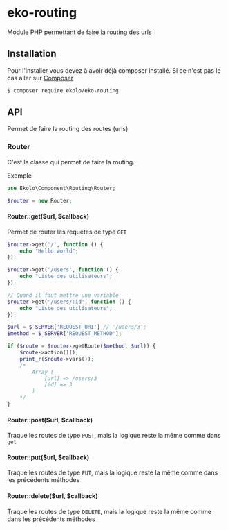 # eko-routing

Module PHP permettant de faire la routing des urls

## Installation

Pour l'installer vous devez à avoir déjà composer installé. Si ce n'est pas le cas aller sur  [Composer](https://getcomposer.org/)

```bash
$ composer require ekolo/eko-routing
```

## API

Permet de faire la routing des routes (urls)

### Router

C'est la classe qui permet de faire la routing.

Exemple
```php
use Ekolo\Component\Routing\Router;

$router = new Router;
```

#### Router::get($url, $callback)

Permet de router les requêtes de type `GET`

```php
$router->get('/', function () {
    echo "Hello world";
});

$router->get('/users', function () {
    echo "Liste des utilisateurs";
});

// Quand il faut mettre une variable
$router->get('/users/:id', function () {
    echo "Liste des utilisateurs";
});

$url = $_SERVER['REQUEST_URI'] // '/users/3';
$method = $_SERVER['REQUEST_METHOD'];

if ($route = $router->getRoute($method, $url)) {
    $route->action()();
    print_r($route->vars()); 
    /* 
        Array (
            [url] => /users/3
            [id] => 3
        )
    */
}
```

#### Router::post($url, $callback)

Traque les routes de type `POST`, mais la logique reste la même comme dans `get`

#### Router::put($url, $callback)

Traque les routes de type `PUT`, mais la logique reste la même comme dans les précédents méthodes

#### Router::delete($url, $callback)

Traque les routes de type `DELETE`, mais la logique reste la même comme dans les précédents méthodes